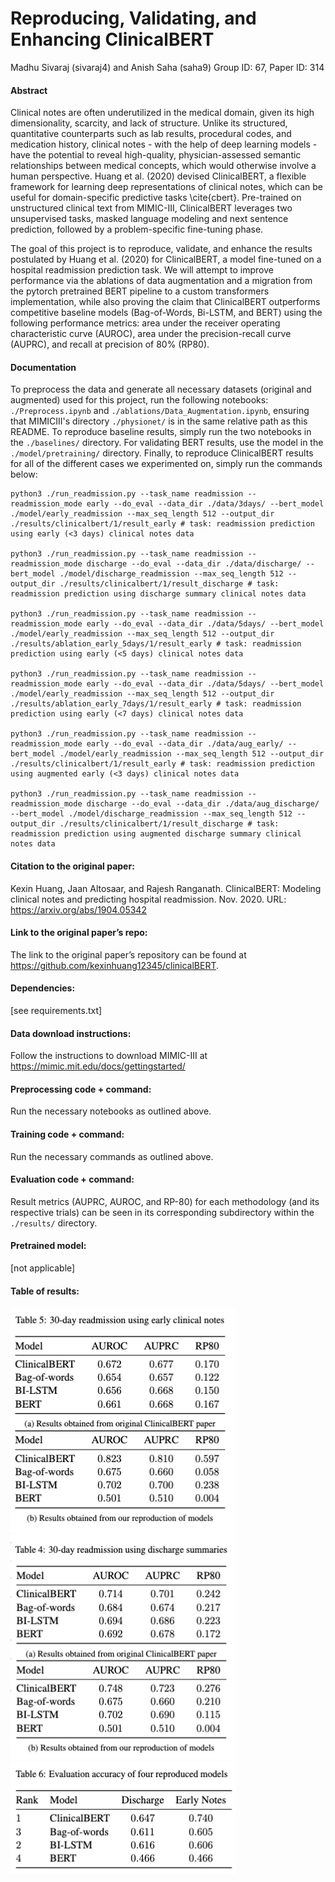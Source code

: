 # Reproducing, Validating, and Enhancing ClinicalBERT 
Madhu Sivaraj (sivaraj4) and Anish Saha (saha9)
Group ID: 67, Paper ID: 314

#### Abstract
Clinical notes are often underutilized in the medical domain, given its high dimensionality, scarcity, and lack of structure. Unlike its structured, quantitative counterparts such as lab results, procedural codes, and medication history, clinical notes - with the help of deep learning models - have the potential to reveal high-quality, physician-assessed semantic relationships between medical concepts, which would otherwise involve a human perspective. Huang et al. (2020) devised ClinicalBERT, a flexible framework for learning deep representations of clinical notes, which can be useful for domain-specific predictive tasks \cite{cbert}. Pre-trained on unstructured clinical text from MIMIC-III, ClinicalBERT leverages two unsupervised tasks, masked language modeling and next sentence prediction, followed by a problem-specific fine-tuning phase.

The goal of this project is to reproduce, validate, and enhance the results postulated by Huang et al. (2020) for ClinicalBERT, a model fine-tuned on a hospital readmission prediction task. We will attempt to improve performance via the ablations of data augmentation and a migration from the pytorch pretrained BERT pipeline to a custom transformers implementation, while also proving the claim that ClinicalBERT outperforms competitive baseline models (Bag-of-Words, Bi-LSTM, and BERT) using the following performance metrics:  area under the receiver operating characteristic curve (AUROC), area under the precision-recall curve (AUPRC), and recall at precision of 80\% (RP80).

#### Documentation
To preprocess the data and generate all necessary datasets (original and augmented) used for this project, run the following notebooks: ```./Preprocess.ipynb``` and ```./ablations/Data_Augmentation.ipynb```, ensuring that MIMICIII's directory ```./physionet/``` is in the same relative path as this README. To reproduce baseline results, simply run the two notebooks in the ```./baselines/``` directory. For validating BERT results, use the model in the ```./model/pretraining/``` directory. Finally, to reproduce ClinicalBERT results for all of the different cases we experimented on, simply run the commands below:

```
python3 ./run_readmission.py --task_name readmission --readmission_mode early --do_eval --data_dir ./data/3days/ --bert_model ./model/early_readmission --max_seq_length 512 --output_dir ./results/clinicalbert/1/result_early # task: readmission prediction using early (<3 days) clinical notes data

python3 ./run_readmission.py --task_name readmission --readmission_mode discharge --do_eval --data_dir ./data/discharge/ --bert_model ./model/discharge_readmission --max_seq_length 512 --output_dir ./results/clinicalbert/1/result_discharge # task: readmission prediction using discharge summary clinical notes data

python3 ./run_readmission.py --task_name readmission --readmission_mode early --do_eval --data_dir ./data/5days/ --bert_model ./model/early_readmission --max_seq_length 512 --output_dir ./results/ablation_early_5days/1/result_early # task: readmission prediction using early (<5 days) clinical notes data

python3 ./run_readmission.py --task_name readmission --readmission_mode early --do_eval --data_dir ./data/5days/ --bert_model ./model/early_readmission --max_seq_length 512 --output_dir ./results/ablation_early_7days/1/result_early # task: readmission prediction using early (<7 days) clinical notes data

python3 ./run_readmission.py --task_name readmission --readmission_mode early --do_eval --data_dir ./data/aug_early/ --bert_model ./model/early_readmission --max_seq_length 512 --output_dir ./results/clinicalbert/1/result_early # task: readmission prediction using augmented early (<3 days) clinical notes data

python3 ./run_readmission.py --task_name readmission --readmission_mode discharge --do_eval --data_dir ./data/aug_discharge/ --bert_model ./model/discharge_readmission --max_seq_length 512 --output_dir ./results/clinicalbert/1/result_discharge # task: readmission prediction using augmented discharge summary clinical notes data
```

#### Citation to the original paper: 
Kexin Huang, Jaan Altosaar, and Rajesh
Ranganath. ClinicalBERT: Modeling clinical
notes and predicting hospital readmission.
Nov. 2020. URL: https://arxiv.org/abs/1904.05342

#### Link to the original paper’s repo: 
The link to the original paper’s repository can be found at https://github.com/kexinhuang12345/clinicalBERT.

#### Dependencies:
[see requirements.txt]

#### Data download instructions:
Follow the instructions to download MIMIC-III at https://mimic.mit.edu/docs/gettingstarted/

#### Preprocessing code + command: 
Run the necessary notebooks as outlined above.

#### Training code + command:
Run the necessary commands as outlined above.

#### Evaluation code + command:
Result metrics (AUPRC, AUROC, and RP-80) for each methodology (and its respective trials) can be seen in its corresponding subdirectory within the ```./results/``` directory.

#### Pretrained model:
[not applicable]

#### Table of results:
![](./documents/early.png)
![](./documents/discharge.png)
![](./documents/accuracy.png)

